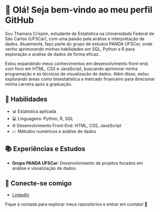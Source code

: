 # 👋 Olá! Seja bem-vindo ao meu perfil GitHub

Sou Thamara Crispim, estudante de Estatística na Universidade Federal de São Carlos (UFSCar), com uma paixão pela análise e interpretação de dados. Atualmente, faço parte do grupo de estudos PANDA UFSCar, onde venho aprimorando minhas habilidades em SQL, Python e R para exploração e análise de dados de forma eficaz.

Estou expandindo meus conhecimentos em desenvolvimento front-end, com foco em HTML, CSS e JavaScript, buscando aprimorar minha programação e as técnicas de visualização de dados. Além disso, estou explorando áreas como bioestatística e mercado financeiro para direcionar minha carreira após a graduação.

## 🚀 Habilidades
- 📊 Estatística aplicada
- 💻 Linguagens: Python, R, SQL
- 🌐 Desenvolvimento Front-End: HTML, CSS, JavaScript
- 📈 Métodos numéricos e análise de dados

## 📚 Experiências e Estudos
- **Grupo PANDA UFSCar**: Desenvolvimento de projetos focados em análise e visualização de dados.

## 🌟 Conecte-se comigo
- [LinkedIn](https://www.linkedin.com/in/thamaragbezerra/)


Fique à vontade para explorar meus repositórios e entrar em contato! 🚀
